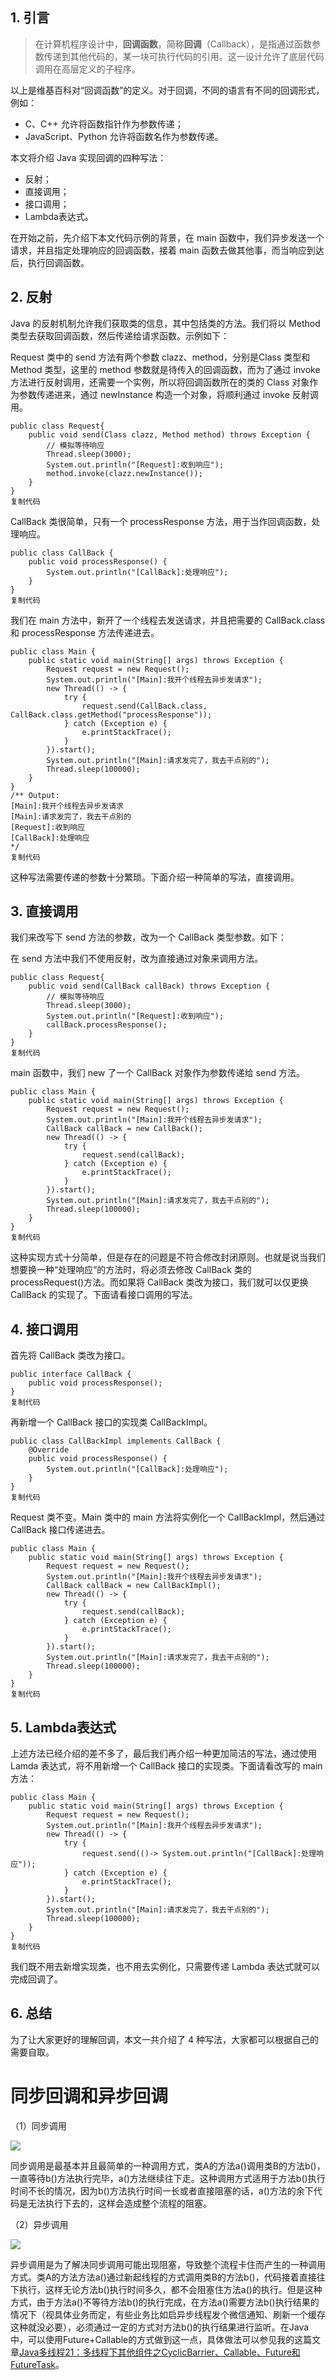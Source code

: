## 1. 引言

> 在计算机程序设计中，**回调函数**，简称**回调**（Callback），是指通过函数参数传递到其他代码的，某一块可执行代码的引用。这一设计允许了底层代码调用在高层定义的子程序。

以上是维基百科对“回调函数”的定义。对于回调，不同的语言有不同的回调形式，例如：

-   C、C++ 允许将函数指针作为参数传递；
-   JavaScript、Python 允许将函数名作为参数传递。

本文将介绍 Java 实现回调的四种写法：

-   反射；
-   直接调用；
-   接口调用；
-   Lambda表达式。

在开始之前，先介绍下本文代码示例的背景，在 main 函数中，我们异步发送一个请求，并且指定处理响应的回调函数，接着 main 函数去做其他事，而当响应到达后，执行回调函数。

## 2. 反射

Java 的反射机制允许我们获取类的信息，其中包括类的方法。我们将以 Method 类型去获取回调函数，然后传递给请求函数。示例如下：

Request 类中的 send 方法有两个参数 clazz、method，分别是Class 类型和 Method 类型，这里的 method 参数就是待传入的回调函数，而为了通过 invoke 方法进行反射调用，还需要一个实例，所以将回调函数所在的类的 Class 对象作为参数传递进来，通过 newInstance 构造一个对象，将顺利通过 invoke 反射调用。

```
public class Request{
    public void send(Class clazz, Method method) throws Exception {
        // 模拟等待响应
        Thread.sleep(3000);
        System.out.println("[Request]:收到响应");
        method.invoke(clazz.newInstance());
    }
}
复制代码
```

CallBack 类很简单，只有一个 processResponse 方法，用于当作回调函数，处理响应。

```
public class CallBack {
    public void processResponse() {
        System.out.println("[CallBack]:处理响应");
    }
}
复制代码
```

我们在 main 方法中，新开了一个线程去发送请求，并且把需要的 CallBack.class 和 processResponse 方法传递进去。

```
public class Main {
    public static void main(String[] args) throws Exception {
        Request request = new Request();
        System.out.println("[Main]:我开个线程去异步发请求");
        new Thread(() -> {
            try {
                request.send(CallBack.class, CallBack.class.getMethod("processResponse"));
            } catch (Exception e) {
                e.printStackTrace();
            }
        }).start();
        System.out.println("[Main]:请求发完了，我去干点别的");
        Thread.sleep(100000);
    }
}
/** Output:
[Main]:我开个线程去异步发请求
[Main]:请求发完了，我去干点别的
[Request]:收到响应
[CallBack]:处理响应
*/
复制代码
```

这种写法需要传递的参数十分繁琐。下面介绍一种简单的写法，直接调用。

## 3. 直接调用

我们来改写下 send 方法的参数，改为一个 CallBack 类型参数。如下：

在 send 方法中我们不使用反射，改为直接通过对象来调用方法。

```
public class Request{
    public void send(CallBack callBack) throws Exception {
        // 模拟等待响应
        Thread.sleep(3000);
        System.out.println("[Request]:收到响应");
        callBack.processResponse();
    }
}
复制代码
```

main 函数中，我们 new 了一个 CallBack 对象作为参数传递给 send 方法。

```
public class Main {
    public static void main(String[] args) throws Exception {
        Request request = new Request();
        System.out.println("[Main]:我开个线程去异步发请求");
        CallBack callBack = new CallBack();
        new Thread(() -> {
            try {
                request.send(callBack);
            } catch (Exception e) {
                e.printStackTrace();
            }
        }).start();
        System.out.println("[Main]:请求发完了，我去干点别的");
        Thread.sleep(100000);
    }
}
复制代码
```

这种实现方式十分简单，但是存在的问题是不符合修改封闭原则。也就是说当我们想要换一种“处理响应”的方法时，将必须去修改 CallBack 类的 processRequest()方法。而如果将 CallBack 类改为接口，我们就可以仅更换 CallBack 的实现了。下面请看接口调用的写法。

## 4. 接口调用

首先将 CallBack 类改为接口。

```
public interface CallBack {
    public void processResponse();
}
复制代码
```

再新增一个 CallBack 接口的实现类 CallBackImpl。

```
public class CallBackImpl implements CallBack {
    @Override
    public void processResponse() {
        System.out.println("[CallBack]:处理响应");
    }
}
复制代码
```

Request 类不变。Main 类中的 main 方法将实例化一个 CallBackImpl，然后通过 CallBack 接口传递进去。

```
public class Main {
    public static void main(String[] args) throws Exception {
        Request request = new Request();
        System.out.println("[Main]:我开个线程去异步发请求");
        CallBack callBack = new CallBackImpl();
        new Thread(() -> {
            try {
                request.send(callBack);
            } catch (Exception e) {
                e.printStackTrace();
            }
        }).start();
        System.out.println("[Main]:请求发完了，我去干点别的");
        Thread.sleep(100000);
    }
}
复制代码
```

## 5. Lambda表达式

上述方法已经介绍的差不多了，最后我们再介绍一种更加简洁的写法，通过使用 Lamda 表达式，将不用新增一个 CallBack 接口的实现类。下面请看改写的 main 方法：

```
public class Main {
    public static void main(String[] args) throws Exception {
        Request request = new Request();
        System.out.println("[Main]:我开个线程去异步发请求");
        new Thread(() -> {
            try {
                request.send(()-> System.out.println("[CallBack]:处理响应"));
            } catch (Exception e) {
                e.printStackTrace();
            }
        }).start();
        System.out.println("[Main]:请求发完了，我去干点别的");
        Thread.sleep(100000);
    }
}
复制代码
```

我们既不用去新增实现类，也不用去实例化，只需要传递 Lambda 表达式就可以完成回调了。

## 6. 总结

为了让大家更好的理解回调，本文一共介绍了 4 种写法，大家都可以根据自己的需要自取。

# 同步回调和异步回调
（1）同步调用

![](https://images2015.cnblogs.com/blog/801753/201702/801753-20170221201001413-1766758208.png)

同步调用是最基本并且最简单的一种调用方式，类A的方法a()调用类B的方法b()，一直等待b()方法执行完毕，a()方法继续往下走。这种调用方式适用于方法b()执行时间不长的情况，因为b()方法执行时间一长或者直接阻塞的话，a()方法的余下代码是无法执行下去的，这样会造成整个流程的阻塞。

（2）异步调用

![](https://images2015.cnblogs.com/blog/801753/201702/801753-20170221201512429-1532730453.png)

异步调用是为了解决同步调用可能出现阻塞，导致整个流程卡住而产生的一种调用方式。类A的方法方法a()通过新起线程的方式调用类B的方法b()，代码接着直接往下执行，这样无论方法b()执行时间多久，都不会阻塞住方法a()的执行。但是这种方式，由于方法a()不等待方法b()的执行完成，在方法a()需要方法b()执行结果的情况下（视具体业务而定，有些业务比如启异步线程发个微信通知、刷新一个缓存这种就没必要），必须通过一定的方式对方法b()的执行结果进行监听。在Java中，可以使用Future+Callable的方式做到这一点，具体做法可以参见我的这篇文章[Java多线程21：多线程下其他组件之CyclicBarrier、Callable、Future和FutureTask](http://www.cnblogs.com/xrq730/p/4872722.html)。